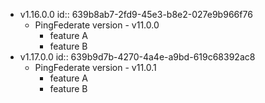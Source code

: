 - v1.16.0.0
  id:: 639b8ab7-2fd9-45e3-b8e2-027e9b966f76
	- PingFederate version - v11.0.0
		- feature A
		- feature B
- v1.17.0.0
  id:: 639b9d7b-4270-4a4e-a9bd-619c68392ac8
	- PingFederate version - v11.0.1
		- feature A
		- feature B